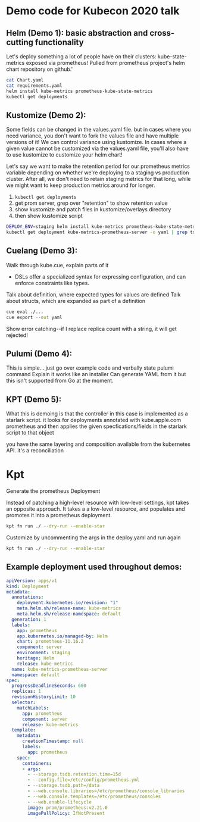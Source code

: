 # Demo code for Kubecon 2020 talk

## Helm (Demo 1): basic abstraction and cross-cutting functionality

Let's deploy something a lot of people have on their clusters: kube-state-metrics exposed via prometheus!
Pulled from prometheus project's helm chart repository on github.'

```bash
cat Chart.yaml
cat requirements.yaml
helm install kube-metrics prometheus-kube-state-metrics
kubectl get deployments
```

## Kustomize (Demo 2):

Some fields can be changed in the values.yaml file. but in cases where you need variance, you don't want to fork the values file and have multiple versions of it! We can control variance using kustomize. In cases where a given value cannot be customized via the values.yaml file, you'll also have to use kustomize to customize your helm chart!

Let's say we want to make the retention period for our prometheus metrics variable depending on whether we're deploying to a staging vs production cluster. After all, we don't need to retain staging metrics for that long, while we might want to keep production metrics around for longer.

1. ```kubectl get deployments```
1. get prom server, grep over "retention" to show retention value
1. show kustomize and patch files in kustomize/overlays directory
1. then show kustomize script

```bash
DEPLOY_ENV=staging helm install kube-metrics prometheus-kube-state-metrics --post-renderer kustomize/kustomize
kubectl get deployment kube-metrics-prometheus-server -o yaml | grep tsdb
```

## Cuelang (Demo 3):

Walk through kube.cue, explain parts of it
- DSLs offer a specialized syntax for expressing configuration, and can enforce constraints like types.

Talk about definition, where expected types for values are defined
Talk about structs, which are expanded as part of a definition

```bash
cue eval ./...
cue export --out yaml
```

Show error catching--if I replace replica count with a string, it will get rejected!

## Pulumi (Demo 4):

This is simple... just go over example code and verbally state pulumi command
Explain it works like an installer
Can generate YAML from it but this isn't supported from Go at the moment.

## KPT (Demo 5):

What this is demoing is that the controller in this case is implemented as a starlark script. it looks for deployments annotated with kube.apple.com prometheus and then applies the given specfications/fields in the starlark script to that object

you have the same layering and composition available from the kubernetes API. it's a reconciliation 

# Kpt

Generate the prometheus Deployment

Instead of patching a high-level resource with low-level settings, kpt takes an opposite approach.
It takes a a low-level resource, and populates and promotes it into a prometheus deployment.

```sh
kpt fn run ./ --dry-run --enable-star
```

Customize by uncommenting the args in the deploy.yaml and run again

```sh
kpt fn run ./ --dry-run --enable-star
```


## Example deployment used throughout demos:

```yaml
apiVersion: apps/v1
kind: Deployment
metadata:
  annotations:
    deployment.kubernetes.io/revision: "1"
    meta.helm.sh/release-name: kube-metrics
    meta.helm.sh/release-namespace: default
  generation: 1
  labels:
    app: prometheus
    app.kubernetes.io/managed-by: Helm
    chart: prometheus-11.16.2
    component: server
    environment: staging
    heritage: Helm
    release: kube-metrics
  name: kube-metrics-prometheus-server
  namespace: default
spec:
  progressDeadlineSeconds: 600
  replicas: 1
  revisionHistoryLimit: 10
  selector:
    matchLabels:
      app: prometheus
      component: server
      release: kube-metrics
  template:
    metadata:
      creationTimestamp: null
      labels:
        app: prometheus
    spec:
      containers:
      - args:
        - --storage.tsdb.retention.time=15d
        - --config.file=/etc/config/prometheus.yml
        - --storage.tsdb.path=/data
        - --web.console.libraries=/etc/prometheus/console_libraries
        - --web.console.templates=/etc/prometheus/consoles
        - --web.enable-lifecycle
        image: prom/prometheus:v2.21.0
        imagePullPolicy: IfNotPresent
```